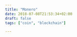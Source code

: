 ```yaml
---
title: "Monero"
date: 2018-07-08T21:53:34+02:00
draft: false
tags: ["coin", "blockchain"]

---
```



